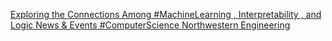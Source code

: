 [Exploring the Connections Among #MachineLearning , Interpretability , and Logic   News & Events   #ComputerScience   Northwestern Engineering](https://qi.tc/qi/113247)